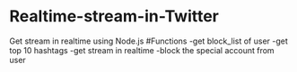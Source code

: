 # Realtime-stream-in-Twitter
Get stream in realtime using Node.js
#Functions
    -get block_list of user
    -get top 10 hashtags
    -get stream in realtime
    -block the special account from user
